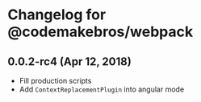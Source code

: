 # Changelog for @codemakebros/webpack

## 0.0.2-rc4 (Apr 12, 2018)

* Fill production scripts
* Add `ContextReplacementPlugin` into angular mode
